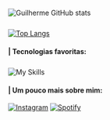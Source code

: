 
<div style="margin-top: 5%;">

![Guilherme GitHub stats](https://github-readme-stats.vercel.app/api?username=guilhermealbanaz&show_icons=true&theme=dracula)
</div>

<div style="margin-top: 5%;">

[![Top Langs](https://github-readme-stats.vercel.app/api/top-langs/?username=guilhermealbanaz&layout=compact&theme=dracula)](https://github.com/guilhermealbanaz/github-readme-stats)
</div>

#### | Tecnologias favoritas: 
<div style="margin-top: 5%;"> 

![My Skills](https://skills.thijs.gg/icons?i=html,css,js,vue,php,react,py)

</div>

#### | Um pouco mais sobre mim:
<div style="margin-top: 3%;">

[![Instagram](https://img.shields.io/badge/Instagram-E4405F?style=for-the-badge&logo=instagram&logoColor=white)](https://instagram.com/guilherme.albanaz)
[![Spotify](https://img.shields.io/badge/Spotify-1ED760?&style=for-the-badge&logo=spotify&logoColor=white)](https://open.spotify.com/playlist/37i9dQZF1DX5trt9i14X7j)
</div>
